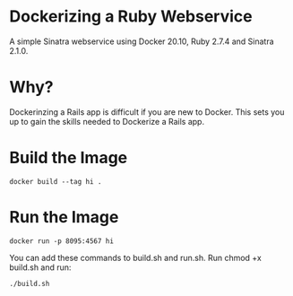 # Dockerizing a Ruby Webservice

A simple Sinatra webservice using Docker 20.10, Ruby 2.7.4 and Sinatra 2.1.0. 

# Why?

Dockerinzing a Rails app is difficult if you are new to Docker. This sets you up to gain the skills needed to Dockerize a Rails app.

# Build the Image

```
docker build --tag hi .
```

# Run the Image

```
docker run -p 8095:4567 hi
```

You can add these commands to build.sh and run.sh. Run chmod +x build.sh and run:

```
./build.sh
```

